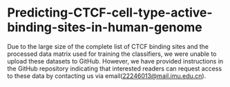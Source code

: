 # Predicting-CTCF-cell-type-active-binding-sites-in-human-genome

Due to the large size of the complete list of CTCF binding sites and the processed data matrix used for training the classifiers, we were unable to upload these datasets to GitHub. However, we have provided instructions in the GitHub repository indicating that interested readers can request access to these data by contacting us via email(22246013@mail.imu.edu.cn).
